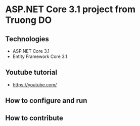 # ASP.NET Core 3.1 project from Truong DO
## Technologies
- ASP.NET Core 3.1
- Entity Framework Core 3.1
## Youtube tutorial
- https://youtube.com/
## How to configure and run
## How to contribute 